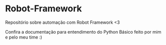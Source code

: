 # Robot-Framework
Repositório sobre automação com Robot Framework <3

Confira a documentação para entendimento do Python Básico feito por mim e pelo meu time :)
